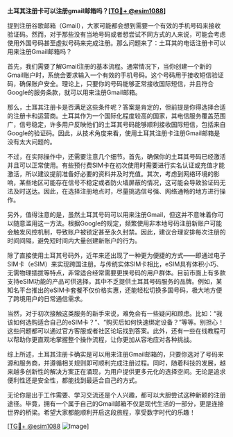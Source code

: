 **土耳其注册卡可以注册gmail邮箱吗？[[TG💪+ @esim1088](https://t.me/s/esim1088)]**

提到注册谷歌邮箱（Gmail），大家可能都会想到需要一个有效的手机号码来接收验证码。然而，对于那些没有当地号码或者想尝试不同方式的人来说，可能会考虑使用外国号码甚至虚拟号码来完成注册。那么问题来了：土耳其的电话注册卡可以用来注册Gmail邮箱吗？

首先，我们需要了解Gmail注册的基本流程。通常情况下，当你创建一个新的Gmail账户时，系统会要求输入一个有效的手机号码。这个号码用于接收短信验证码，确保账户安全。理论上，只要你的号码能够正常接收国际短信，并且符合Google的服务条款，就可以用来注册Gmail邮箱。

那么，土耳其注册卡是否满足这些条件呢？答案是肯定的，但前提是你得选择合适的注册卡和运营商。土耳其作为一个国际化程度较高的国家，其电信服务覆盖范围广，信号稳定，许多用户反映他们的土耳其号码能够顺利接收国际短信，包括来自Google的验证码。因此，从技术角度来看，使用土耳其注册卡注册Gmail邮箱是没有太大问题的。

不过，在实际操作中，还需要注意几个细节。首先，确保你的土耳其号码已经激活并且可以正常使用。有些预付费SIM卡在初次使用时需要进行实名认证或充值才能激活，所以建议提前准备好必要的资料并及时充值。其次，考虑到网络环境的影响，某些地区可能存在信号不稳定或者防火墙屏蔽的情况，这可能会导致验证码无法及时送达。因此，在选择注册地点时，尽量挑选信号强、网络通畅的地方进行操作。

另外，值得注意的是，虽然土耳其号码可以用来注册Gmail，但这并不意味着你可以随意滥用这一方法。根据Google的规定，频繁使用非本地号码注册新账户可能会触发风控机制，导致账户被锁定甚至永久封禁。因此，建议合理安排每次注册的时间间隔，避免短时间内大量创建新账户的行为。

除了直接使用土耳其号码外，近年来还出现了一种更为便捷的方式——即通过电子SIM卡（eSIM）来实现跨国注册。与传统实体SIM卡相比，eSIM具有体积小巧、无需物理插拔等特点，非常适合经常需要更换号码的用户群体。目前市面上有多款支持eSIM功能的产品可供选择，其中不乏提供土耳其号码服务的品牌。例如，某知名平台推出的eSIM卡套餐不仅价格实惠，还能轻松切换多国号码，极大地方便了跨境用户的日常通信需求。

当然，对于初次接触这类服务的新手来说，难免会有一些疑问和顾虑。比如：“我该如何选购适合自己的eSIM卡？”、“购买后如何快速绑定设备？”等等。别担心！这些问题都可以通过官方客服或者社区论坛找到答案。此外，还有一些在线教程可以帮助你更直观地掌握整个操作流程，让你更加从容地应对各种挑战。

综上所述，土耳其注册卡确实是可以用来注册Gmail邮箱的，只要你选对了号码来源和服务商，并遵循相关规则即可顺利完成注册过程。同时，随着科技的发展，越来越多创新性的解决方案正在涌现，为用户提供更多元化的选择空间。无论是追求便利性还是安全性，都能找到最适合自己的方式。

无论你是出于工作需要、学习交流还是个人兴趣，都可以大胆尝试这种新颖的注册途径。毕竟，拥有一个属于自己的Gmail邮箱不仅是现代生活的一部分，更是连接世界的桥梁。希望大家都能顺利开启这段旅程，享受数字时代的乐趣！

[[TG💪+ @esim1088](https://t.me/s/esim1088) ![Image](https://i.postimg.cc/4NQfJmqS/Snipaste-2025-05-13-00-14-12.png)]